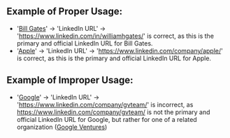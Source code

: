 ## Example of Proper Usage:
* '[Bill Gates](https://golden.com/wiki/Bill_Gates-KN8E)' -> 'LinkedIn URL' -> 'https://www.linkedin.com/in/williamhgates/' is correct, as this is the primary and official LinkedIn URL for Bill Gates.
* '[Apple](https://golden.com/wiki/Apple_(company)-5NB)' -> 'LinkedIn URL' -> 'https://www.linkedin.com/company/apple/' is correct, as this is the primary and official LinkedIn URL for Apple.

## Example of Improper Usage:
* '[Google](https://golden.com/wiki/Google-MYW)' -> 'LinkedIn URL' -> 'https://www.linkedin.com/company/gvteam/' is incorrect, as https://www.linkedin.com/company/gvteam/ is not the primary and official LinkedIn URL for Google, but rather for one of a related organization ([Google Ventures](https://golden.com/wiki/Google_Ventures-ZXYY9NR))
